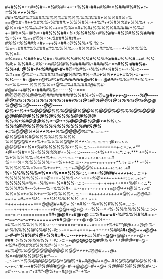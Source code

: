 

#+#%%=++#=%#=-*=%#%#=+=*-+%%#=##+#*%#**%##*##%#%***+=-=%%
+++%%-##+*%%#***%#%##**###%%%#*#%%%%######*+%%%*##***%=%*
=*=*@%#+#++%*#%%-*%###*#:+%%*%#%=++%*#+*+%#*%%**#+**%*%%+
+.-*@%==*#+%%#+#*+%%*++*==%%==*#*+*%#*#*%*%%%%######*+%%#
*+=*@%=%*=*@%=+##%%%*##+%+%%#%%+*#%%#*#=#%@#%%%##*##%=%**
%*=+#@%=:+.*%#***##%###=-#%%=%%*#*#%+#+=+*+*%+#*#-:@%%%+%
%:::*-%*=-:+##*##*%%###=#%%%%%*+:+#%%*#%+##%%===*+-%%%%*%
%%=#*-=%=**+%##%#+*%#=+%#%%%#%%%#%%%%*###+*%%%#=+#+%%%#:+
%%#*#-:.#%-+=#*@@@%*%*#####%+#*###*%+=**=*#%%:###%#-%%+#:
*@%#-#+*%##@#-#*+**#@=%#%-+%%+#*+%#%::+*-=-%-::-----%#+==
*@%#--+#######*=**#*@*%##%#%*--#=+%%++*=+=%%-=-=---%%----
#+@#*=+@%#%#%#######@#%*#++@###**+%%*=**#+%%+=---=-%%----
%%%%%*=+@%#%#######*@#%#-#*@#*+=+*@%=+####%%::-----%--===
@@@@@%@@%@##########%%#%+%+@*****=@#*++*+-@*------%@-----
@@%%%%%%%%%%%%###%%@%@%@@%@%%%%@%@@@%@@%*=@-------@@-----
@%++%++%@@@@%%%@@@%@@%%@@@%@%%%@%@@@@@@@@@%%@%@%%%%%@@%@@
%%%+%#@@@%%*+@++%@@@@%@**@+=%%:.:-%%%@@%%@%%%%%%%%%%##%@%
+=%@@@%+%++%++%%@@@@%**#*=:...:.:::--**@%@@#%#@%%%%#%%%%%
%%@@@#+++%+=%%%%@@+%++-:=.:::..::::::-:-@****+:..*:.+.***
@@@@=+*%==%#%%%%%%++%:::.::::----=======+***-*::=*::+.+**
+@+=%#==%+%%%%%*#++%+-::.:--------:+%++=++**:*:.**::+.***
+=%=+-%+%%%%%=%++*%+=...-.--:::..:.--==++++*=*:.+*:::.+*#
%===%=%%%%%*%=+=%+++:::.:::--:-==--+=++=*++**:::*+::::+**
-=%-%%%%%%=%==*%+==+-...-:::-+#@@@%*+++++++:*::.*+:..+**#
%+%%%%%%=%==+%*===%%%:.::.--=+-%@@#*++*++++:*...**:::*=*+
%%%%%%%*%-==@===*+%%%-:-::-==+*%@**++++++=*:*.::+*:..+:+*
%%%%%=%=--%%==+%=#%%-:.::::=====+=++++++==+%@+-:**.:.*:**
%%%#%#---%+---%=%%%#-...::.--=++*+*++++++=*@@+++@%::.+.-#
%%=%=+=%%+=--%+%%%%+..::::----=++++++++++=*@%*++@@##-==+=
=#=*==%%--==%%%%%%%-.::::-=++-=+++++++++===@****@@#*+#@+*
%-*=#%---*%=%%#%%%=....:::-===+++++=+=+====+*#*+@@*+*+@+@
+--%%--=+%-%%%%%%%:.::::-:-==-=+-+=========#**#+@@#+=#@+@
==%#==-=#-%#%%%#%#:::::---==-:-=-=++=======+##**@@++++@+@
%%+=-=#%=%%%%%*%#:+-:.--:======-===++=====+%+#**@@+++*@*@
%*-#-%%%%%@%%@%*-#*:::--==+-=+===+-++++++%@@**#+@@++*+@@+
=-#-#=%#%#%@+%%#=#-:.:---+++*+==**%*#*++**@@***+@@+++++@+
-###-%%%%%*%%%+-#.:.-:::=+***@*@@@@@#***@%%**+++@@@=#=*@=
+%#+@%#%#%%%#*=%*=:=:*=-=#*%@%%@@@@@@@@@%@@++++#@@#++*+@+
%=*@@%%@@%#**:*--.--**.::-:=+:+%%@@@@@@@*@@%+#+#@@#+**=@+
#%@%@@%@%%**-*#--.-*+*-::::#.-*-*+#%@%@@#@@=*#=+@@@=#++@+
%@@@%@%@%**.#+:.:-=#+---.:*=.=*:**+*#*##-@%+*=+#@@=*#=+%-

